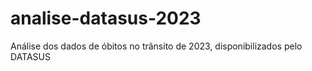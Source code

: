 # analise-datasus-2023
Análise dos dados de óbitos no trânsito de 2023, disponibilizados pelo DATASUS
